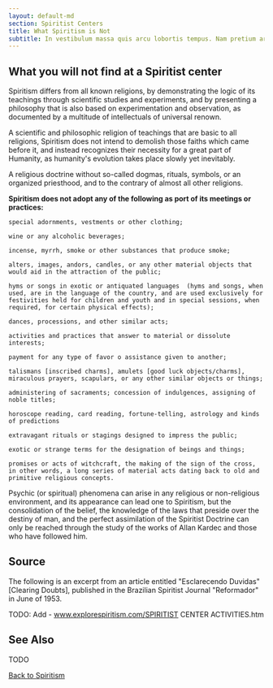 ```yaml
---
layout: default-md
section: Spiritist Centers
title: What Spiritism is Not
subtitle: In vestibulum massa quis arcu lobortis tempus. Nam pretium arcu in odio vulputate luctus.
---
```


## What you will not find at a Spiritist center

Spiritism differs from all known religions, by demonstrating the logic of its teachings through scientific studies and experiments, and by presenting a philosophy that is also based on experimentation and observation, as documented by a multitude of  intellectuals of  universal renown.

A scientific and philosophic religion of teachings that are basic to all religions, Spiritism does not intend to demolish those faiths which came before it, and instead recognizes their necessity for a great part of Humanity, as humanity's evolution takes place slowly yet inevitably.
	     	
A religious doctrine without so-called dogmas, rituals, symbols, or an organized priesthood, and to the contrary of almost all other religions.

**Spiritism does not adopt any of the following as port of its meetings or practices:**

    special adornments, vestments or other clothing;

    wine or any alcoholic beverages;

    incense, myrrh, smoke or other substances that produce smoke;

    alters, images, andors, candles, or any other material objects that would aid in the attraction of the public;

    hyms or songs in exotic or antiquated languages  (hyms and songs, when used, are in the language of the country, and are used exclusively for festivities held for children and youth and in special sessions, when required, for certain physical effects);

    dances, processions, and other similar acts;

    activities and practices that answer to material or dissolute interests;

    payment for any type of favor o assistance given to another;

    talismans [inscribed charms], amulets [good luck objects/charms], miraculous prayers, scapulars, or any other similar objects or things;

    administering of sacraments; concession of indulgences, assigning of noble titles;

    horoscope reading, card reading, fortune-telling, astrology and kinds of predictions

    extravagant rituals or stagings designed to impress the public;

    exotic or strange terms for the designation of beings and things;

    promises or acts of witchcraft, the making of the sign of the cross, in other words, a long series of material acts dating back to old and primitive religious concepts.

Psychic (or spiritual) phenomena can arise in any religious or non-religious environment, and its appearance can lead one to Spiritism, but the consolidation of the belief, the knowledge of the laws that preside over the destiny of man, and the perfect assimilation of the Spiritist Doctrine can only be reached through the study of the works of Allan Kardec and those who have followed him.

## Source
The following is an excerpt from an article entitled "Esclarecendo Duvidas" [Clearing Doubts], published in the Brazilian Spiritist Journal "Reformador" in June of 1953.

TODO: Add - www.explorespiritism.com/SPIRITIST CENTER ACTIVITIES.htm


## See Also
TODO

<a href="/spiritism" class="button">Back to Spiritism</a>